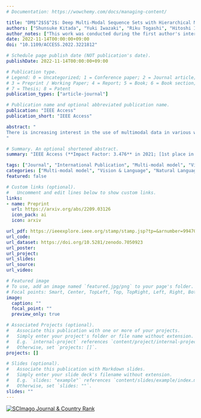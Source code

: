 ```yaml
---
# Documentation: https://wowchemy.com/docs/managing-content/

title: "DM$^2$S$^2$: Deep Multi-Modal Sequence Sets with Hierarchical Modality Attention"
authors: ["Shunsuke Kitada", "Yuki Iwazaki", "Riku Togashi", "Hitoshi Iyatomi"]
author_notes: ["This work was conducted during the first author's internship at CyberAgent Inc."]
date: 2022-11-14T00:00:00+09:00
doi: "10.1109/ACCESS.2022.3221812"

# Schedule page publish date (NOT publication's date).
publishDate: 2022-11-14T00:00:00+09:00

# Publication type.
# Legend: 0 = Uncategorized; 1 = Conference paper; 2 = Journal article;
# 3 = Preprint / Working Paper; 4 = Report; 5 = Book; 6 = Book section;
# 7 = Thesis; 8 = Patent
publication_types: ["article-journal"]

# Publication name and optional abbreviated publication name.
publication: "IEEE Access"
publication_short: "IEEE Access"

abstract: "
There is increasing interest in the use of multimodal data in various web applications, such as digital advertising and e-commerce. Typical methods for extracting important information from multimodal data rely on a mid-fusion architecture that combines the feature representations from multiple encoders. However, as the number of modalities increases, several potential problems with the mid-fusion model structure arise, such as an increase in the dimensionality of the concatenated multimodal features and missing modalities. To address these problems, we propose a new concept that considers multimodal inputs as a set of sequences, namely, deep multimodal sequence sets (DM$^2$S$^2$). Our set-aware concept consists of three components that capture the relationships among multiple modalities: (a) a BERT-based encoder to handle the inter- and intra-order of elements in the sequences, (b) intra-modality residual attention (IntraMRA) to capture the importance of the elements in a modality, and (c) inter-modality residual attention (InterMRA) to enhance the importance of elements with modality-level granularity further. Our concept exhibits performance that is comparable to or better than the previous set-aware models. Furthermore, we demonstrate that the visualization of the learned InterMRA and IntraMRA weights can provide an interpretation of the prediction results.
"

# Summary. An optional shortened abstract.
summary: "IEEE Access (**Impact Factor: 3.476** in 2021; [1st place in Engineering & Computer Science (general) at Google Scholar Metrics](https://scholar.google.com/citations?view_op=top_venues&hl=en&vq=eng_enggeneral))"

tags: ["Journal", "International Publication", "Multi-modal model", "Vision & Language", "Referred", "Open Access", "IEEE"]
categories: ["Multi-modal model", "Vision & Language", "Natural Language Processing", "Attention Mechanisms"]
featured: false

# Custom links (optional).
#   Uncomment and edit lines below to show custom links.
links:
- name: Preprint
  url: https://arxiv.org/abs/2209.03126
  icon_pack: ai
  icon: arxiv

url_pdf: https://ieeexplore.ieee.org/stamp/stamp.jsp?tp=&arnumber=9947020
url_code:
url_dataset: https://doi.org/10.5281/zenodo.7050923
url_poster:
url_project:
url_slides:
url_source:
url_video:

# Featured image
# To use, add an image named `featured.jpg/png` to your page's folder. 
# Focal points: Smart, Center, TopLeft, Top, TopRight, Left, Right, BottomLeft, Bottom, BottomRight.
image:
  caption: ""
  focal_point: ""
  preview_only: true

# Associated Projects (optional).
#   Associate this publication with one or more of your projects.
#   Simply enter your project's folder or file name without extension.
#   E.g. `internal-project` references `content/project/internal-project/index.md`.
#   Otherwise, set `projects: []`.
projects: []

# Slides (optional).
#   Associate this publication with Markdown slides.
#   Simply enter your slide deck's filename without extension.
#   E.g. `slides: "example"` references `content/slides/example/index.md`.
#   Otherwise, set `slides: ""`.
slides: ""
---
```


<a href="https://www.scimagojr.com/journalsearch.php?q=21100374601&amp;tip=sid&amp;exact=no" title="SCImago Journal &amp; Country Rank"><img border="0" src="https://www.scimagojr.com/journal_img.php?id=21100374601" alt="SCImago Journal &amp; Country Rank"  /></a>
